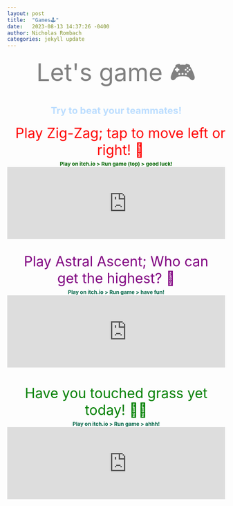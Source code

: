 ```yaml
---
layout: post
title:  "Games🕹️"
date:   2023-08-13 14:37:26 -0400
author: Nicholas Rombach
categories: jekyll update
---
```

<div style="text-align: center; margin-bottom: 20px;">
  <span style="display: block; font-size: 56px; color: #808080;">
    Let's game 🎮
  </span>
</div>

<div style="text-align: center; margin: 0 auto;  margin-bottom: 20px;">
  <span style="display: block; font-size: 22px; color: #BBDDFF; font-weight: bold;">
    Try to beat your teammates!<br>
  </span>
</div>

<div style="text-align: center; margin-bottom: 5px;">
  <span style="display: block; font-size: 32px; color: red; width: 100%; max-width: 100%; padding: 0 10px;">
    Play Zig-Zag; tap to move left or right! 💪
  </span>
</div>

<div style="text-align: center; margin: 0 auto; padding-bottom: 15px; overflow: hidden;">
  <!--<span style="display: block; font-size: 16px;">
    <strong>rotate phones horizontally 🔄📱</strong><br>
  </span> -->
  <span style="display: block; font-size: 12px; color: #006400; font-weight: bold;">
    Play on itch.io > Run game (top) > good luck!<br>
  </span>
  <div style="max-width: 552px; margin: 0 auto;">
    <iframe src="https://itch.io/embed/74323" width="552" height="167" frameborder="0"><a href="https://vladimirslepnev.itch.io/zigzag">Zig Zag by Vladimir Slepnev</a></iframe>
  </div>
  <br>
</div>

<div style="text-align: center; padding-bottom: 5px;">
  <span style="display: block; font-size: 32px; color: #800080; max-width: 90%; margin: 0 auto;">
    Play Astral Ascent; Who can get the highest? 🚀
  </span>
</div>

<div style="text-align: center; margin: 0 auto; padding-bottom: 40px; overflow: hidden;">
  <span style="display: block; font-size: 12px; color: #006446; font-weight: bold;">
    Play on itch.io > Run game > have fun!<br>
  </span>
  <div style="max-width: 552px; margin: 0 auto;">
    <iframe src="https://itch.io/embed/806285" width="552" height="167" frameborder="0"><a href="https://bottino-games.itch.io/astral-ascent">Astral Ascent by Bottino Games</a></iframe>
  </div>
</div>

<div style="text-align: center; margin-bottom: 5px;">
  <span style="display: block; font-size: 32px; color: green; max-width: 90%; margin: 0 auto;">
    Have you touched grass yet today! 🌱😂
  </span>
</div>

<div style="text-align: center; margin: 0 auto; padding-bottom: 0; overflow: hidden;">
  <span style="display: block; font-size: 12px; color: #006446; font-weight: bold;">
    Play on itch.io > Run game > ahhh!<br>
  </span>
  <div style="max-width: 552px; margin: 0 auto;">
    <iframe src="https://itch.io/embed/1707778" frameborder="0" height="167" width="552"><a href="https://prsas.itch.io/touch-grass">Touch Grass by P. R. Saseta</a></iframe>
  </div>
</div>
